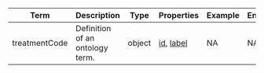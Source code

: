 |Term | Description | Type | Properties | Example | Enum|
| ---| ---| ---| ---| ---| --- |
| treatmentCode | Definition of an ontology term. | object | [id](./id.md), [label](./label.md) | NA | NA|
